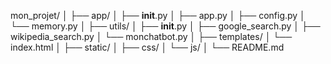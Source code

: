 mon_projet/
│
├── app/
│   ├── __init__.py
│   ├── app.py
│   ├── config.py
│   └── memory.py
│
├── utils/
│   ├── __init__.py
│   ├── google_search.py
│   ├── wikipedia_search.py
│   └── monchatbot.py
│
├── templates/
│   └── index.html
│
├── static/
│   ├── css/
│   └── js/
│
└── README.md
